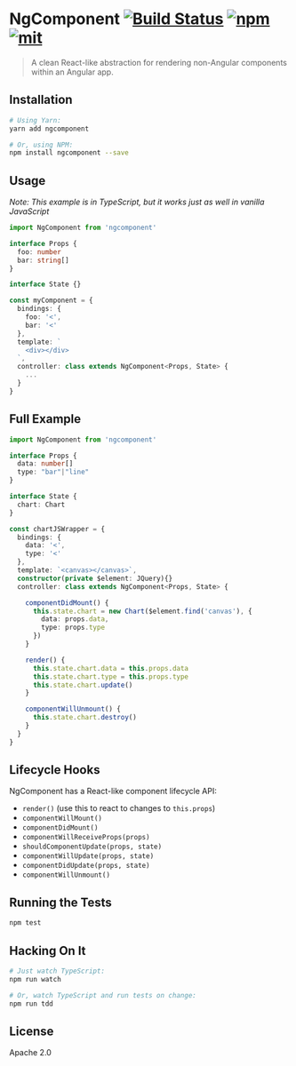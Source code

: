 # NgComponent [![Build Status][build]](https://circleci.com/gh/coatue-oss/ngcomponent) [![npm]](https://www.npmjs.com/package/ngcomponent) [![mit]](https://opensource.org/licenses/MIT)

[build]: https://img.shields.io/circleci/project/coatue-oss/ngcomponent.svg?branch=master&style=flat-square
[npm]: https://img.shields.io/npm/v/ngcomponent.svg?style=flat-square
[mit]: https://img.shields.io/npm/l/ngcomponent.svg?style=flat-square

> A clean React-like abstraction for rendering non-Angular components within an Angular app.

## Installation

```sh
# Using Yarn:
yarn add ngcomponent

# Or, using NPM:
npm install ngcomponent --save
```

## Usage

*Note: This example is in TypeScript, but it works just as well in vanilla JavaScript*

```ts
import NgComponent from 'ngcomponent'

interface Props {
  foo: number
  bar: string[]
}

interface State {}

const myComponent = {
  bindings: {
    foo: '<',
    bar: '<'
  },
  template: `
    <div></div>
  `,
  controller: class extends NgComponent<Props, State> {
    ...
  }
}
```

## Full Example

```ts
import NgComponent from 'ngcomponent'

interface Props {
  data: number[]
  type: "bar"|"line"
}

interface State {
  chart: Chart
}

const chartJSWrapper = {
  bindings: {
    data: '<',
    type: '<'
  },
  template: `<canvas></canvas>`,
  constructor(private $element: JQuery){}
  controller: class extends NgComponent<Props, State> {

    componentDidMount() {
      this.state.chart = new Chart($element.find('canvas'), {
        data: props.data,
        type: props.type
      })
    }

    render() {
      this.state.chart.data = this.props.data
      this.state.chart.type = this.props.type
      this.state.chart.update()
    }

    componentWillUnmount() {
      this.state.chart.destroy()
    }
  }
}
```

## Lifecycle Hooks

NgComponent has a React-like component lifecycle API:

- `render()` (use this to react to changes to `this.props`)
- `componentWillMount()`
- `componentDidMount()`
- `componentWillReceiveProps(props)`
- `shouldComponentUpdate(props, state)`
- `componentWillUpdate(props, state)`
- `componentDidUpdate(props, state)`
- `componentWillUnmount()`

## Running the Tests

```sh
npm test
```

## Hacking On It

```sh
# Just watch TypeScript:
npm run watch

# Or, watch TypeScript and run tests on change:
npm run tdd
```

## License

Apache 2.0

